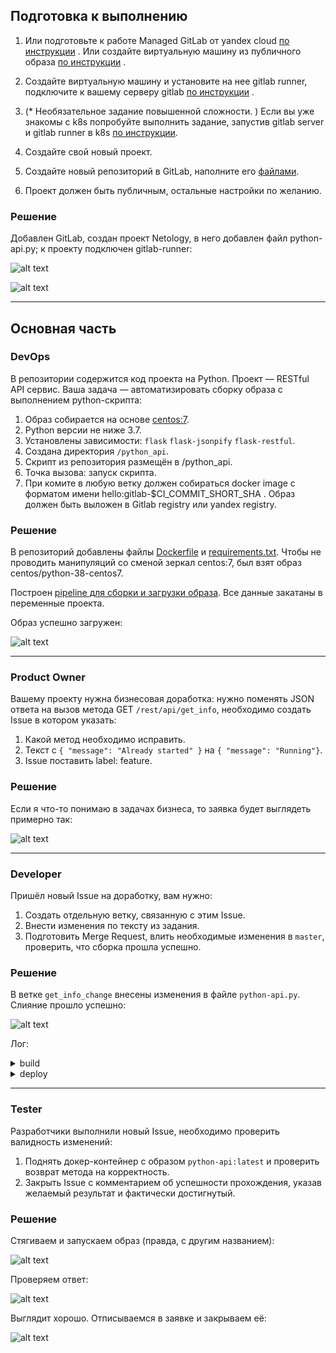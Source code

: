 ## Подготовка к выполнению


1. Или подготовьте к работе Managed GitLab от yandex cloud [по инструкции](https://cloud.yandex.ru/docs/managed-gitlab/operations/instance/instance-create) .
Или создайте виртуальную машину из публичного образа [по инструкции](https://cloud.yandex.ru/marketplace/products/yc/gitlab ) .
2. Создайте виртуальную машину и установите на нее gitlab runner, подключите к вашему серверу gitlab  [по инструкции](https://docs.gitlab.com/runner/install/linux-repository.html) .

3. (* Необязательное задание повышенной сложности. )  Если вы уже знакомы с k8s попробуйте выполнить задание, запустив gitlab server и gitlab runner в k8s  [по инструкции](https://cloud.yandex.ru/docs/tutorials/infrastructure-management/gitlab-containers). 

4. Создайте свой новый проект.
5. Создайте новый репозиторий в GitLab, наполните его [файлами](./repository).
6. Проект должен быть публичным, остальные настройки по желанию.

### Решение 

Добавлен GitLab, создан проект Netology, в него добавлен файл python-api.py; к проекту подключен gitlab-runner:

![alt text](images/1.png)

![alt text](images/2.png)

---

## Основная часть

### DevOps

В репозитории содержится код проекта на Python. Проект — RESTful API сервис. Ваша задача — автоматизировать сборку образа с выполнением python-скрипта:

1. Образ собирается на основе [centos:7](https://hub.docker.com/_/centos?tab=tags&page=1&ordering=last_updated).
2. Python версии не ниже 3.7.
3. Установлены зависимости: `flask` `flask-jsonpify` `flask-restful`.
4. Создана директория `/python_api`.
5. Скрипт из репозитория размещён в /python_api.
6. Точка вызова: запуск скрипта.
7. При комите в любую ветку должен собираться docker image с форматом имени hello:gitlab-$CI_COMMIT_SHORT_SHA . Образ должен быть выложен в Gitlab registry или yandex registry.

### Решение

В репозиторий добавлены файлы [Dockerfile](files/Dockerfile) и [requirements.txt](files/requirements.txt). Чтобы не проводить манипуляций со сменой зеркал centos:7, был взят образ centos/python-38-centos7.

Построен [pipeline для сборки и загрузки образа](files/gitlab-ci.yml). Все данные закатаны в переменные проекта.

Образ успешно загружен:

![alt text](images/3.png)

---

### Product Owner

Вашему проекту нужна бизнесовая доработка: нужно поменять JSON ответа на вызов метода GET `/rest/api/get_info`, необходимо создать Issue в котором указать:

1. Какой метод необходимо исправить.
2. Текст с `{ "message": "Already started" }` на `{ "message": "Running"}`.
3. Issue поставить label: feature.

### Решение

Если я что-то понимаю в задачах бизнеса, то заявка будет выглядеть примерно так:

![alt text](images/4.png)

---

### Developer

Пришёл новый Issue на доработку, вам нужно:

1. Создать отдельную ветку, связанную с этим Issue.
2. Внести изменения по тексту из задания.
3. Подготовить Merge Request, влить необходимые изменения в `master`, проверить, что сборка прошла успешно.

### Решение

В ветке `get_info_change` внесены изменения в файле `python-api.py`. Слияние прошло успешно:

![alt text](images/5.png)

Лог:

<details>
<summary>build</summary>
```
Running with gitlab-runner 17.1.0 (fe451d5a)
  on blade-runner 3e1TCd28U, system ID: s_4e8d95cc559c
Preparing the "shell" executor 00:00
Using Shell (bash) executor...
Preparing environment 00:00
Running on gl-runner...
Getting source from Git repository 00:00
Fetching changes with git depth set to 20...
Reinitialized existing Git repository in /home/laborant/builds/3e1TCd28U/0/laborant/netology/.git/
Checking out f7665962 as detached HEAD (ref is main)...
Skipping Git submodules setup
Executing "step_script" stage of the job script 00:01
$ docker --version
Docker version 27.0.3, build 7d4bcd8
$ whoami
root
$ docker build -t $REGISTRY_BASE/$GITLAB_USER/$PROJECT_NAME/$DOCKER_IMAGE_BASE_NAME-$CI_COMMIT_SHORT_SHA .
#0 building with "default" instance using docker driver
#1 [internal] load build definition from Dockerfile
#1 transferring dockerfile: 255B done
#1 DONE 0.0s
#2 [internal] load metadata for docker.io/centos/python-38-centos7:latest
#2 DONE 0.5s
#3 [internal] load .dockerignore
#3 transferring context: 2B done
#3 DONE 0.0s
#4 [1/5] FROM docker.io/centos/python-38-centos7:latest@sha256:4b66b1a8da1cba90313da11b518852baf120f6bba794d6ece2abde4d54cebb1a
#4 DONE 0.0s
#5 [internal] load build context
#5 transferring context: 70B done
#5 DONE 0.0s
#6 [2/5] COPY requirements.txt requirements.txt
#6 CACHED
#7 [3/5] RUN pip3 install -r requirements.txt
#7 CACHED
#8 [4/5] RUN mkdir python-api
#8 CACHED
#9 [5/5] COPY python-api.py python-api/python-api.py
#9 CACHED
#10 exporting to image
#10 exporting layers done
#10 writing image sha256:9efecdf34dadaa25f1f576245e0347896975fe6464d309c716245b6a0a6288b6 done
#10 naming to netology-ip.gitlab.yandexcloud.net:5050/laborant/netology/hello:gitlab-f7665962 done
#10 DONE 0.0s
Cleaning up project directory and file based variables 00:00
Job succeeded
```
</details>

<details>
<summary>deploy</summary>
```
Running with gitlab-runner 17.1.0 (fe451d5a)
  on blade-runner 3e1TCd28U, system ID: s_4e8d95cc559c
Preparing the "shell" executor 00:00
Using Shell (bash) executor...
Preparing environment 00:00
Running on gl-runner...
Getting source from Git repository 00:00
Fetching changes with git depth set to 20...
Reinitialized existing Git repository in /home/laborant/builds/3e1TCd28U/0/laborant/netology/.git/
Checking out f7665962 as detached HEAD (ref is main)...
Skipping Git submodules setup
Executing "step_script" stage of the job script 00:00
$ docker login -u $GITLAB_USER -p $GITLAB_PASSWORD $REGISTRY_BASE
WARNING! Using --password via the CLI is insecure. Use --password-stdin.
WARNING! Your password will be stored unencrypted in /root/.docker/config.json.
Configure a credential helper to remove this warning. See
https://docs.docker.com/engine/reference/commandline/login/#credential-stores
Login Succeeded
$ docker push $REGISTRY_BASE/$GITLAB_USER/$PROJECT_NAME/$DOCKER_IMAGE_BASE_NAME-$CI_COMMIT_SHORT_SHA
The push refers to repository [netology-ip.gitlab.yandexcloud.net:5050/laborant/netology/hello]
8971f12214ac: Preparing
2fdeb77ce753: Preparing
38d906a23ebf: Preparing
2772444b7efd: Preparing
c2f3ac6ca11d: Preparing
b944e0b64a51: Preparing
c0dc5fde85ba: Preparing
1030e34f7f41: Preparing
4eb735472655: Preparing
4723c2f8b39b: Preparing
96c3e66225c5: Preparing
b53a66890a58: Preparing
46d98914fe04: Preparing
53498d66ad83: Preparing
b944e0b64a51: Waiting
c0dc5fde85ba: Waiting
1030e34f7f41: Waiting
4eb735472655: Waiting
4723c2f8b39b: Waiting
96c3e66225c5: Waiting
b53a66890a58: Waiting
46d98914fe04: Waiting
53498d66ad83: Waiting
2fdeb77ce753: Layer already exists
c2f3ac6ca11d: Layer already exists
2772444b7efd: Layer already exists
38d906a23ebf: Layer already exists
8971f12214ac: Layer already exists
c0dc5fde85ba: Layer already exists
b944e0b64a51: Layer already exists
1030e34f7f41: Layer already exists
4eb735472655: Layer already exists
4723c2f8b39b: Layer already exists
96c3e66225c5: Layer already exists
b53a66890a58: Layer already exists
46d98914fe04: Layer already exists
53498d66ad83: Layer already exists
gitlab-f7665962: digest: sha256:1897c7cb86d15f7f86501f69352b4714986cec683c711955641ff93cf8c4eb05 size: 3255
Cleaning up project directory and file based variables 00:00
Job succeeded
```
</details>

---

### Tester

Разработчики выполнили новый Issue, необходимо проверить валидность изменений:

1. Поднять докер-контейнер с образом `python-api:latest` и проверить возврат метода на корректность.
2. Закрыть Issue с комментарием об успешности прохождения, указав желаемый результат и фактически достигнутый.

### Решение

Стягиваем и запускаем образ (правда, с другим названием):

![alt text](images/6.png)

Проверяем ответ:

![alt text](images/7.png)

Выглядит хорошо. Отписываемся в заявке и закрываем её:

![alt text](images/8.png)